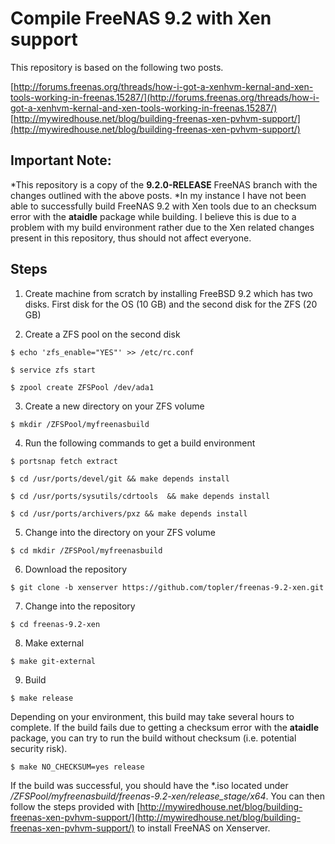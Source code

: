 Compile FreeNAS 9.2 with Xen support
====================================

This repository is based on the following two posts.

[http://forums.freenas.org/threads/how-i-got-a-xenhvm-kernal-and-xen-tools-working-in-freenas.15287/](http://forums.freenas.org/threads/how-i-got-a-xenhvm-kernal-and-xen-tools-working-in-freenas.15287/)
[http://mywiredhouse.net/blog/building-freenas-xen-pvhvm-support/](http://mywiredhouse.net/blog/building-freenas-xen-pvhvm-support/)

## Important Note:

*This repository is a copy of the **9.2.0-RELEASE** FreeNAS branch with the changes outlined with the above posts.
*In my instance I have not been able to successfully build FreeNAS 9.2 with Xen tools due to an checksum error with the **ataidle** package while building. 
I believe this is due to a problem with my build environment rather due to the Xen related changes present in this repository, thus should not affect 
everyone.

## Steps 

1. Create machine from scratch by installing FreeBSD 9.2 which has two disks. First disk for the OS (10 GB) and the second disk for the ZFS (20 GB)

2. Create a ZFS pool on the second disk

```$ echo 'zfs_enable="YES"' >> /etc/rc.conf```

```$ service zfs start```

```$ zpool create ZFSPool /dev/ada1```

3. Create a new directory on your ZFS volume

```$ mkdir /ZFSPool/myfreenasbuild```

4. Run the following commands to get a build environment

```$ portsnap fetch extract```

```$ cd /usr/ports/devel/git && make depends install```

```$ cd /usr/ports/sysutils/cdrtools  && make depends install```

```$ cd /usr/ports/archivers/pxz && make depends install```

5. Change into the directory on your ZFS volume

```$ cd mkdir /ZFSPool/myfreenasbuild```

6. Download the repository

```$ git clone -b xenserver https://github.com/topler/freenas-9.2-xen.git```

7. Change into the repository

```$ cd freenas-9.2-xen```

8. Make external

```$ make git-external```

9. Build

```$ make release```

Depending on your environment, this build may take several hours to complete. If the build fails due to getting a checksum error with the **ataidle** 
package, you can try to run the build without checksum (i.e. potential security risk).

```$ make NO_CHECKSUM=yes release```

If the build was successful, you should have the *.iso located under */ZFSPool/myfreenasbuild/freenas-9.2-xen/release_stage/x64*.
You can then follow the steps provided with 
[http://mywiredhouse.net/blog/building-freenas-xen-pvhvm-support/](http://mywiredhouse.net/blog/building-freenas-xen-pvhvm-support/) to install FreeNAS on 
Xenserver.
